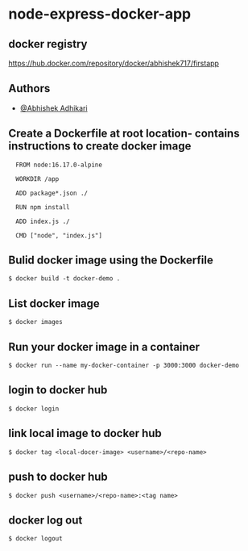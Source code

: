# node-express-docker-app

## docker registry

https://hub.docker.com/repository/docker/abhishek717/firstapp

## Authors

- [@Abhishek Adhikari](https://github.com/Ad-Abhishek)

## Create a Dockerfile at root location- contains instructions to create docker image

```
  FROM node:16.17.0-alpine
 
  WORKDIR /app
 
  ADD package*.json ./
 
  RUN npm install
 
  ADD index.js ./
 
  CMD ["node", "index.js"]
```


## Bulid docker image using the Dockerfile

 `$ docker build -t docker-demo .` 



## List docker image

 `$ docker images`



## Run your docker image in a container

 `$ docker run --name my-docker-container -p 3000:3000 docker-demo` 



## login to docker hub

 `$ docker login`



## link local image to docker hub

 `$ docker tag <local-docer-image> <username>/<repo-name>`



## push to docker hub

 `$ docker push <username>/<repo-name>:<tag name>`



## docker log out

  `$ docker logout`
